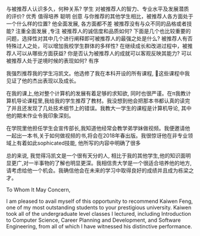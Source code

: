 <link rel="stylesheet" href="http://kevinfeng.name/resource/color.css">

<div style="display:none">
我曾经跟很多同学合作写过书,但是这一次我想隆重介绍这一次跟我一起合作的同学——冯凯文。
我最早认识他是在他大一的时候,来上过我的课。那时我并没有觉得他有什么过人之处,只是一个还算努力的学生,但是两年之后他来找我,想让我带领他出一本实用计算机对视频编辑的教学书籍。跟我合作的同学大多是出编程类相关的书,所以我对他想出这一领域的书感到很惊讶。不过后来我得知他是在为学生会宣传部工作,想方便以后的学生做参考我也就同意了。
在跟我合作的时候,我觉得他对待这件事情十分上心,非常认真。在写作的时候,对于一个知识点他会写很多个他觉得还不错的版本让我分别评价最后再给出一个最好的版本。
在他写的书中有一章是讲使用Javascript脚本语言来控制视频的特效。看过他写的代码我发现他对编程语言的理解很好,代码规范易读。
书的绝大部分内容都是他自己完成的。他完全有能力处理任何一项工作。
</div>
与被推荐人认识多久，何种关系? 学生
对被推荐人的智力、专业水平及发展潜质的评价? 优秀 值得培养 聪明 创意 
与你推荐的其他学生相比，被推荐人各方面处于一个什么样的位置? 他全面发展, 各方面都不差
被推荐没有与众不同的品格或者技能? 注重全面发展 ,专注
被推荐人的诚信度和品质如何? 
下面是几个也比较重要的问题，选择性对其中几个进行阐释即可被推荐人的最强之处是什么?
被推荐人有否特殊过人之处，可以增加我校学生群体的多样性? 
在继续成长和改进过程中，被推荐人可以从哪些方面获益? 
你是否认为被推荐人的成就可以客观反映其能力? 可以
被推荐人处于逆境时候的表现如何? 有序

我强烈推荐我的学生冯凯文。他选修了我在本科开设的所有课程, 这些课程中我见证了他的杰出表现以及成长。

在我的课上,他对整个计算机的发展有着足够的求知欲, 同时也很严谨。在π我教计算机导论课程里,我给我的学生推荐了教材。我没想到他会把那本书都认真的读完了并且还发现了几处技术细节上的错误。我教大一学生的课程是计算机导论, 其中他的期末作业令我印象深刻。

在学院里他担任学生会宣传部长,我知道他经常会教学弟学妹做视频。我便邀请他一起出一本书,关于如何做视频的书,将会在2018年春出版。我很惊讶他在非专业领域上有着如此sophicated技能, 他所写的内容中明确了很多
<div style="display:none">
深入浅出, 了解广度。 把握心里。明确目标。
</div>

总的来说, 我觉得冯凯文是一个很有天分的人, 相比于我的其他学生,他的知识面明显更广,对一半事物的了解也明显更深。我相信贵大学是一个很适合培养他的地方,请考虑给他一个机会。我确信他会在未来的学习中取得良好的成绩并且成为栋梁之才。


To Whom It May Concern,

I am pleased to avail myself of this opportunity to recommend Kaiwen Feng, one of my most outstanding students to your prestigious university. Kaiwen took all of the undergraduate level classes I lectured, including Introduction to Computer Science, Career Planning and Development, and Software Engineering, from all of which I have witnessed his <red>distinctive performance.</red>

